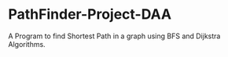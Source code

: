 # PathFinder-Project-DAA
A Program to find Shortest Path in a graph using BFS and Dijkstra Algorithms.
